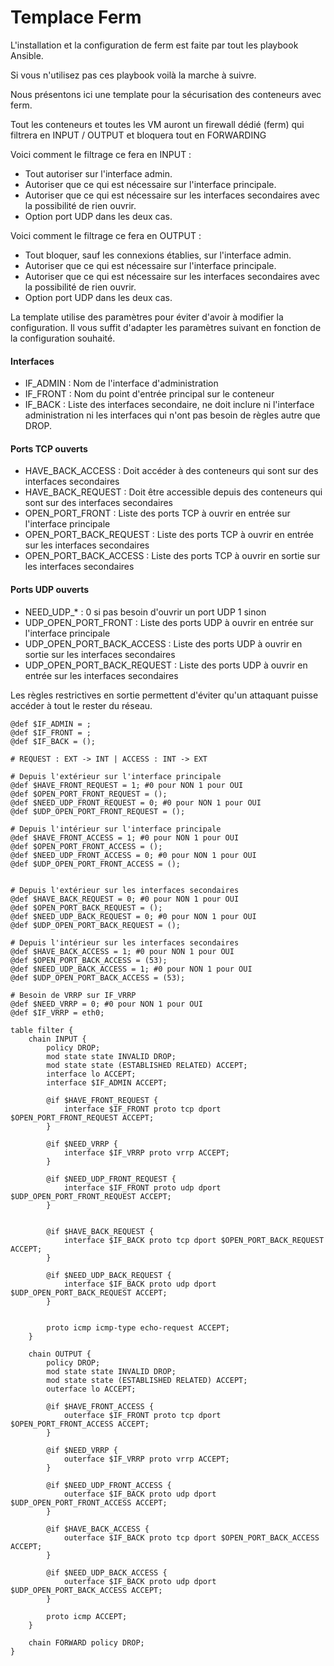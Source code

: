 # Templace Ferm

L'installation et la configuration de ferm est faite par tout les playbook Ansible.

Si vous n'utilisez pas ces playbook voilà la marche à suivre.

Nous présentons ici une template pour la sécurisation des conteneurs avec ferm.

Tout les conteneurs et toutes les VM auront un firewall dédié (ferm) qui filtrera en INPUT / OUTPUT et bloquera tout en FORWARDING

Voici comment le filtrage ce fera en INPUT :
- Tout autoriser sur l'interface admin.
- Autoriser que ce qui est nécessaire sur l'interface principale.
- Autoriser que ce qui est nécessaire sur les interfaces secondaires avec la possibilité de rien ouvrir.
- Option port UDP dans les deux cas.

Voici comment le filtrage ce fera en OUTPUT :
- Tout bloquer, sauf les connexions établies, sur l'interface admin.
- Autoriser que ce qui est nécessaire sur l'interface principale.
- Autoriser que ce qui est nécessaire sur les interfaces secondaires avec la possibilité de rien ouvrir.
- Option port UDP dans les deux cas.

La template utilise des paramètres pour éviter d'avoir à modifier la configuration. Il vous suffit d'adapter les paramètres suivant en fonction de la configuration souhaité.

#### Interfaces
- IF_ADMIN : Nom de l'interface d'administration
- IF_FRONT : Nom du point d'entrée principal sur le conteneur
- IF_BACK : Liste des interfaces secondaire, ne doit inclure ni l'interface administration ni les interfaces qui n'ont pas besoin de règles autre que DROP.

#### Ports TCP ouverts
- HAVE_BACK_ACCESS : Doit accéder à des conteneurs qui sont sur des interfaces secondaires
- HAVE_BACK_REQUEST : Doit être accessible depuis des conteneurs qui sont sur des interfaces secondaires
- OPEN_PORT_FRONT : Liste des ports TCP à ouvrir en entrée sur l'interface principale
- OPEN_PORT_BACK_REQUEST : Liste des ports TCP à ouvrir en entrée sur les interfaces secondaires
- OPEN_PORT_BACK_ACCESS : Liste des ports TCP à ouvrir en sortie sur les interfaces secondaires

#### Ports UDP ouverts
- NEED_UDP_* : 0 si pas besoin d'ouvrir un port UDP 1 sinon
- UDP_OPEN_PORT_FRONT : Liste des ports UDP à ouvrir en entrée sur l'interface principale
- UDP_OPEN_PORT_BACK_ACCESS : Liste des ports UDP à ouvrir en sortie sur les interfaces secondaires
- UDP_OPEN_PORT_BACK_REQUEST : Liste des ports UDP à ouvrir en entrée sur les interfaces secondaires

Les règles restrictives en sortie permettent d'éviter qu'un attaquant puisse accéder à tout le rester du réseau.

```
@def $IF_ADMIN = ;
@def $IF_FRONT = ;
@def $IF_BACK = ();

# REQUEST : EXT -> INT | ACCESS : INT -> EXT

# Depuis l'extérieur sur l'interface principale
@def $HAVE_FRONT_REQUEST = 1; #0 pour NON 1 pour OUI
@def $OPEN_PORT_FRONT_REQUEST = ();
@def $NEED_UDP_FRONT_REQUEST = 0; #0 pour NON 1 pour OUI
@def $UDP_OPEN_PORT_FRONT_REQUEST = ();

# Depuis l'intérieur sur l'interface principale
@def $HAVE_FRONT_ACCESS = 1; #0 pour NON 1 pour OUI
@def $OPEN_PORT_FRONT_ACCESS = ();
@def $NEED_UDP_FRONT_ACCESS = 0; #0 pour NON 1 pour OUI
@def $UDP_OPEN_PORT_FRONT_ACCESS = ();


# Depuis l'extérieur sur les interfaces secondaires
@def $HAVE_BACK_REQUEST = 0; #0 pour NON 1 pour OUI
@def $OPEN_PORT_BACK_REQUEST = ();
@def $NEED_UDP_BACK_REQUEST = 0; #0 pour NON 1 pour OUI
@def $UDP_OPEN_PORT_BACK_REQUEST = ();

# Depuis l'intérieur sur les interfaces secondaires
@def $HAVE_BACK_ACCESS = 1; #0 pour NON 1 pour OUI
@def $OPEN_PORT_BACK_ACCESS = (53);
@def $NEED_UDP_BACK_ACCESS = 1; #0 pour NON 1 pour OUI
@def $UDP_OPEN_PORT_BACK_ACCESS = (53);

# Besoin de VRRP sur IF_VRRP
@def $NEED_VRRP = 0; #0 pour NON 1 pour OUI
@def $IF_VRRP = eth0;

table filter {
    chain INPUT {
        policy DROP;
        mod state state INVALID DROP;
        mod state state (ESTABLISHED RELATED) ACCEPT;
        interface lo ACCEPT;
        interface $IF_ADMIN ACCEPT;

        @if $HAVE_FRONT_REQUEST {
            interface $IF_FRONT proto tcp dport $OPEN_PORT_FRONT_REQUEST ACCEPT;
        }

        @if $NEED_VRRP {
            interface $IF_VRRP proto vrrp ACCEPT;
        }

        @if $NEED_UDP_FRONT_REQUEST {
            interface $IF_FRONT proto udp dport $UDP_OPEN_PORT_FRONT_REQUEST ACCEPT;
        }


        @if $HAVE_BACK_REQUEST {
            interface $IF_BACK proto tcp dport $OPEN_PORT_BACK_REQUEST ACCEPT;
        }

        @if $NEED_UDP_BACK_REQUEST {
            interface $IF_BACK proto udp dport $UDP_OPEN_PORT_BACK_REQUEST ACCEPT;
        }


        proto icmp icmp-type echo-request ACCEPT;
    }

    chain OUTPUT {
        policy DROP;
        mod state state INVALID DROP;
        mod state state (ESTABLISHED RELATED) ACCEPT;
        outerface lo ACCEPT;

        @if $HAVE_FRONT_ACCESS {
            outerface $IF_FRONT proto tcp dport $OPEN_PORT_FRONT_ACCESS ACCEPT;
        }

        @if $NEED_VRRP {
            outerface $IF_VRRP proto vrrp ACCEPT;
        }

        @if $NEED_UDP_FRONT_ACCESS {
            outerface $IF_BACK proto udp dport $UDP_OPEN_PORT_FRONT_ACCESS ACCEPT;
        }

        @if $HAVE_BACK_ACCESS {
            outerface $IF_BACK proto tcp dport $OPEN_PORT_BACK_ACCESS ACCEPT;
        }

        @if $NEED_UDP_BACK_ACCESS {
            outerface $IF_BACK proto udp dport $UDP_OPEN_PORT_BACK_ACCESS ACCEPT;
        }

        proto icmp ACCEPT;
    }

    chain FORWARD policy DROP;
}
```
